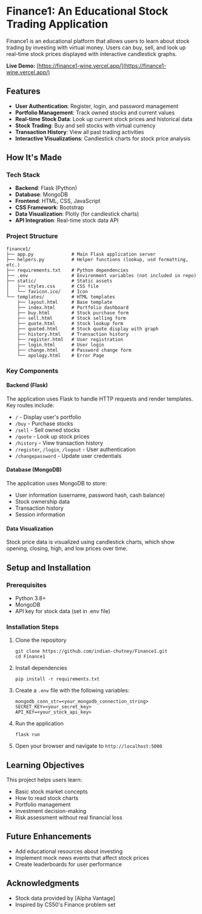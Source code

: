 # Finance1: An Educational Stock Trading Application

Finance1 is an educational platform that allows users to learn about stock trading by investing with virtual money. Users can buy, sell, and look up real-time stock prices displayed with interactive candlestick graphs.

**Live Demo:** [https://finance1-wine.vercel.app/](https://finance1-wine.vercel.app/)


## Features

- **User Authentication**: Register, login, and password management
- **Portfolio Management**: Track owned stocks and current values
- **Real-time Stock Data**: Look up current stock prices and historical data
- **Stock Trading**: Buy and sell stocks with virtual currency
- **Transaction History**: View all past trading activities
- **Interactive Visualizations**: Candlestick charts for stock price analysis

## How It's Made

### Tech Stack

- **Backend**: Flask (Python)
- **Database**: MongoDB
- **Frontend**: HTML, CSS, JavaScript
- **CSS Framework**: Bootstrap
- **Data Visualization**: Plotly (for candlestick charts)
- **API Integration**: Real-time stock data API

### Project Structure

```
finance1/
├── app.py              # Main Flask application server
├── helpers.py          # Helper functions (lookup, usd formatting, etc.)
├── requirements.txt    # Python dependencies
├── .env                # Environment variables (not included in repo)
├── static/             # Static assets
│   ├── styles.css      # CSS file
│   └── favicon.ico/    # Icon
└── templates/          # HTML templates
    ├── layout.html     # Base template
    ├── index.html      # Portfolio dashboard
    ├── buy.html        # Stock purchase form
    ├── sell.html       # Stock selling form
    ├── quote.html      # Stock lookup form
    ├── quoted.html     # Stock quote display with graph
    ├── history.html    # Transaction history
    ├── register.html   # User registration
    ├── login.html      # User login
    ├── change.html     # Password change form
    └── apology.html    # Error Page
```

### Key Components

#### Backend (Flask)

The application uses Flask to handle HTTP requests and render templates. Key routes include:

- `/` - Display user's portfolio
- `/buy` - Purchase stocks
- `/sell` - Sell owned stocks
- `/quote` - Look up stock prices
- `/history` - View transaction history
- `/register`, `/login`, `/logout` - User authentication
- `/changepassword` - Update user credentials

#### Database (MongoDB)

The application uses MongoDB to store:

- User information (username, password hash, cash balance)
- Stock ownership data
- Transaction history
- Session information

#### Data Visualization

Stock price data is visualized using candlestick charts, which show opening, closing, high, and low prices over time.

## Setup and Installation

### Prerequisites

- Python 3.8+
- MongoDB
- API key for stock data (set in .env file)

### Installation Steps

1. Clone the repository
   ```
   git clone https://github.com/indian-chutney/Finance1.git
   cd Finance1
   ```

2. Install dependencies
   ```
   pip install -r requirements.txt
   ```

3. Create a `.env` file with the following variables:
   ```
   mongodb_conn_str=<your_mongodb_connection_string>
   SECRET_KEY=<your_secret_key>
   API_KEY=<your_stock_api_key>
   ```

4. Run the application
   ```
   flask run
   ```

5. Open your browser and navigate to `http://localhost:5000`

## Learning Objectives

This project helps users learn:

- Basic stock market concepts
- How to read stock charts
- Portfolio management
- Investment decision-making
- Risk assessment without real financial loss

## Future Enhancements

- Add educational resources about investing
- Implement mock news events that affect stock prices
- Create leaderboards for user performance

## Acknowledgments

- Stock data provided by [Alpha Vantage]
- Inspired by CS50's Finance problem set
